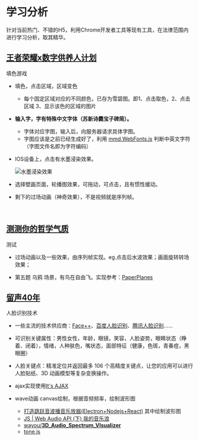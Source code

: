 # 学习分析

针对当前热门、不错的H5，利用Chrome开发者工具等现有工具，在法律范围内进行学习分析，取其精华。



## [王者荣耀x数字供养人计划](https://pvp.qq.com/act/a20180921dunhuang/)

填色游戏

- 填色，点击区域，区域变色

  - 每个固定区域对应的不同颜色，已存为雪碧图。即1、点击取色，2、点击区域 3、显示该色的区域的图片

- **输入字，字有特殊中文字体（苏新诗爨宝子碑简）。**
  - 字体对应字图，输入后，向服务器请求具体字图。
  - 字图应该是之前已经生成好了，利用 [mmd.WebFonts.js](https://github.com/Sanchez3/MyProject/blob/master/!!!Learn/mmd.WebFonts.js) 判断中英文字符（字图文件名即为字符编码）

- IOS设备上，点击有水墨浸染效果。

  ![水墨浸染效果](https://github.com/Sanchez3/MyProject/blob/master/!!!Learn/%E6%B0%B4%E5%A2%A8%E6%B5%B8%E6%9F%93%E6%95%88%E6%9E%9C.gif)

- 选择壁画页面，轮播图效果，可拖动，可点击，且有惯性缓动。

- 剩下的过场动画（神奇效果），不是视频就是序列帧。

  ​



## [测测你的哲学气质](https://c.m.163.com/nc/qa/activity/dada_philosophy_7/index.html)
测试

- 过场动画以及一些效果，由序列帧实现。eg.点击后水波效果；画面旋转转场效果；

- 第五题 乌鸦 场景，有鸟在自由飞。实现参考：[PaperPlanes](https://github.com/Sanchez3/paperplanes)



## [留声40年](https://st.music.163.com/c/reform40-h5/z/index.html)

人脸识别技术

- 一些主流的技术供应商：[Face++](https://www.faceplusplus.com.cn/)、[百度人脸识别](https://ai.baidu.com/tech/face)、[腾讯人脸识别](https://ai.qq.com/doc/detectface.shtml)……

- 可识别关键属性：男性女性，年龄，眼镜，笑容，人脸姿势，眼睛状态（睁着、闭着），情绪，人种肤色，嘴状态，面部特征（健康，色斑，青春痘，黑眼圈）
- 人脸关键点：精准定位并返回最多 106 个高精度关键点，让您的应用可以进行人脸贴纸、3D 动画模型等复杂变换操作。
- ajax实现使用[It's AJAX](https://github.com/ded/reqwest)
- wave动画  canvas绘制，根据音频频率，绘制波形图
  - [打造跳跃音波播音乐放器(Electron+Nodejs+React)](https://juejin.im/post/5af02453518825672c00dfd4) 其中绘制波形图
  - [JS | Web Audio API (下) 我的音乐浪](https://www.jianshu.com/p/b52d09ee4c7c)
  - [wayou/**3D_Audio_Spectrum_VIsualizer**](https://github.com/Wayou/3D_Audio_Spectrum_VIsualizer)
  - [tone.js](https://tonejs.github.io/)


